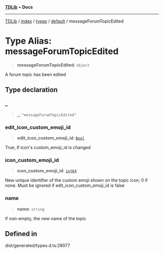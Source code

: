 [**TDLib**](../../../../../../README.md) • **Docs**

***

[TDLib](../../../../../../modules.md) / [index](../../../../../README.md) / [types](../../../README.md) / [default](../README.md) / messageForumTopicEdited

# Type Alias: messageForumTopicEdited

> **messageForumTopicEdited**: `object`

A forum topic has been edited

## Type declaration

### \_

> **\_**: `"messageForumTopicEdited"`

### edit\_icon\_custom\_emoji\_id

> **edit\_icon\_custom\_emoji\_id**: [`Bool`](Bool.md)

True, if icon's custom_emoji_id is changed

### icon\_custom\_emoji\_id

> **icon\_custom\_emoji\_id**: [`int64`](int64.md)

New unique identifier of the custom emoji shown on the topic icon; 0 if none. Must be ignored if edit_icon_custom_emoji_id is false

### name

> **name**: `string`

If non-empty, the new name of the topic

## Defined in

dist/generated/types.d.ts:28077
